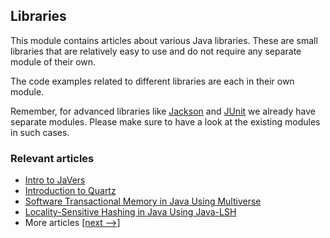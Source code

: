 ## Libraries

This module contains articles about various Java libraries. 
These are small libraries that are relatively easy to use and do not require any separate module of their own.

The code examples related to different libraries are each in their own module.

Remember, for advanced libraries like [Jackson](/jackson) and [JUnit](/testing-modules) we already have separate modules. Please make sure to have a look at the existing modules in such cases.

### Relevant articles
- [Intro to JaVers](https://www.baeldung.com/javers)
- [Introduction to Quartz](https://www.baeldung.com/quartz)
- [Software Transactional Memory in Java Using Multiverse](https://www.baeldung.com/java-multiverse-stm)
- [Locality-Sensitive Hashing in Java Using Java-LSH](https://www.baeldung.com/locality-sensitive-hashing)
- More articles [[next -->]](/libraries-2)
